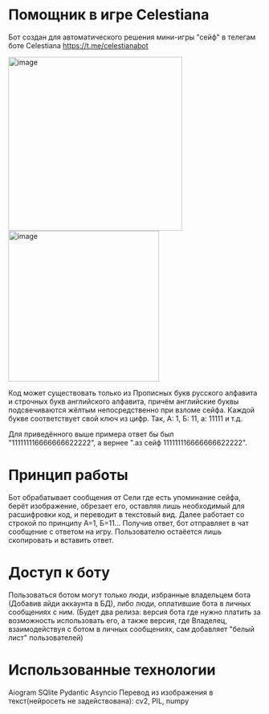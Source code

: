 # Помощник в игре Celestiana
Бот создан для автоматического решения мини-игры "сейф" в телегам боте Celestiana https://t.me/celestianabot

<img width="346" alt="image" src="https://github.com/user-attachments/assets/91f468f4-9d2e-40af-a5be-7b8a236de48b" /> <img width="300" alt="image" src="https://github.com/user-attachments/assets/f4b8ff15-21e6-4a12-80e7-9b43aa00dcbc" />

Код может существовать только из Прописных букв русского алфавита и строчных букв английского алфавита, причём английские буквы подсвечиваются жёлтым непосредственно при взломе сейфа. Каждой букве соответствует свой ключ из цифр. Так, А: 1, Б: 11, а: 11111 и т.д.

Для приведённого выше примера ответ бы был "111111116666666622222", а вернее ".аз сейф 111111116666666622222".
# Принцип работы
Бот обрабатывает сообщения от Сели где есть упоминание сейфа, берёт изображение, обрезает его, оставляя лишь необходимый для расшифровки код, и переводит в текстовый вид. Далее работает со строкой по принципу А=1, Б=11...
Получив ответ, бот отправляет в чат сообщение с ответом на игру. Пользователю остаёется лишь скопировать и вставить ответ.
# Доступ к боту
Пользоваться ботом могут только люди, избранные владельцем бота (Добавив айди аккаунта в БД), либо люди, оплатившие бота в личных сообщениях с ним. (Будет два релиза: версия бота где нужно платить за возможность использовать его, а также версия, где Владелец, взаимодействуя с ботом в личных сообщениях, сам добавляет "белый лист" пользователей)
# Использованные технологии
Aiogram
SQlite
Pydantic
Asyncio
Перевод из изображения в текст(нейросеть не задействована): cv2, PIL, numpy
